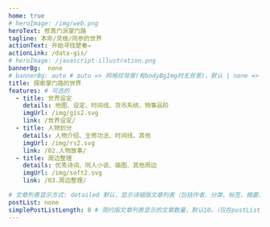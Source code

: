 ```yaml
---
home: true
# heroImage: /img/web.png
heroText: 修真门派掌门路
tagline: 本命/灵根/同参的世界
actionText: 开始寻找楚秦→
actionLink: /data-gis/
# heroImage: /javascript-illustration.png
bannerBg:  none
# bannerBg: auto # auto => 网格纹背景(有bodyBgImg时无背景)，默认 | none => 无 | '大图地址' | background: 自定义背景样式       提示：如发现文本颜色不适应你的背景时可以到palette.styl修改$bannerTextColor变量
title: 探索掌门路的世界
features: # 可选的
  - title: 世界设定
    details: 地图、设定、时间线、货币系统、物事品阶
    imgUrl: /img/gis2.svg
    link: /世界设定/
  - title: 人物划分
    details: 人物介绍、主修功法、时间线、其他
    imgUrl: /img/rs2.svg
    link: /02.人物故事/
  - title: 周边整理
    details: 优秀诗词、同人小说、插图、其他周边
    imgUrl: /img/soft2.svg
    link: /03.周边整理/

# 文章列表显示方式: detailed 默认，显示详细版文章列表（包括作者、分类、标签、摘要、分页等）| simple => 显示简约版文章列表（仅标题和日期）| none 不显示文章列表
postList: none
simplePostListLength: 8 # 简约版文章列表显示的文章数量，默认10。（仅在postList设置为simple时生效）
---
```




<!--

// 可以在这里放一些md信息，在转换时自动注释掉

 -->
